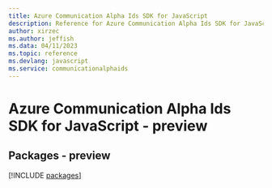 ```yaml
---
title: Azure Communication Alpha Ids SDK for JavaScript
description: Reference for Azure Communication Alpha Ids SDK for JavaScript
author: xirzec
ms.author: jeffish
ms.data: 04/11/2023
ms.topic: reference
ms.devlang: javascript
ms.service: communicationalphaids
---
```

# Azure Communication Alpha Ids SDK for JavaScript - preview
## Packages - preview
[!INCLUDE [packages](communication-alpha-ids-index.md)]